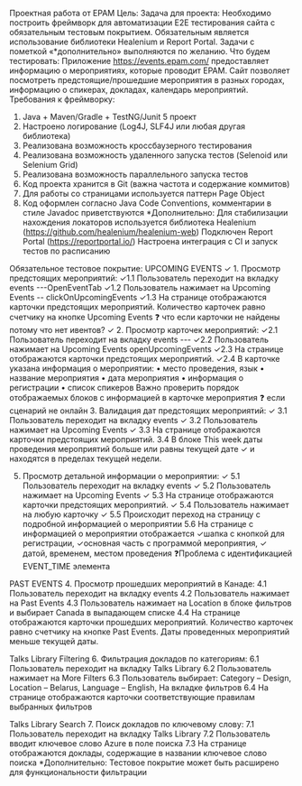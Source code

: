 Проектная работа от EPAM
Цель: Задача для проекта: Необходимо построить фреймворк для автоматизации Е2Е тестирования сайта с обязательным тестовым покрытием. Обязательным является использование библиотеки Healenium и Report Portal. Задачи с пометкой «*дополнительно» выполняются по желанию.
Что будем тестировать: Приложение https://events.epam.com/ предоставляет информацию о мероприятиях, которые проводит EPAM. Сайт позволяет посмотреть предстоящие/прошедшие мероприятия в разных городах, информацию о спикерах, докладах, календарь мероприятий.
Требования к фреймворку:
1. Java + Maven/Gradle + TestNG/Junit 5 проект
2. Настроено логирование (Log4J, SLF4J или любая другая библиотека)
3. Реализована возможность кроссбаузерного тестирования
4. Реализована возможность удаленного запуска тестов (Selenoid или Selenium Grid)
5. Реализована возможность параллельного запуска тестов
6. Код проекта хранится в Git (важна частота и содержание коммитов)
7. Для работы со страницами используется паттерн Page Object
8. Код оформлен согласно Java Code Conventions, комментарии в стиле Javadoc приветствуются
*Дополнительно:
Для стабилизации нахождения локаторов используется библиотека Healenium (https://github.com/healenium/healenium-web)
Подключен Report Portal (https://reportportal.io/)
Настроена интеграция с CI и запуск тестов по расписанию

Обязательное тестовое покрытие:
UPCOMING EVENTS
✓ 1. Просмотр предстоящих мероприятий:
    ✓1.1 Пользователь переходит на вкладку events ---OpenEventTab
    ✓1.2 Пользователь нажимает на Upcoming Events -- clickOnUpcomingEvents
    ✓1.3 На странице отображаются карточки предстоящих мероприятий. Количество карточек равно счетчику на кнопке Upcoming Events
           ❓ что если карточки не найдены потому что нет ивентов?
✓ 2. Просмотр карточек мероприятий:
    ✓2.1 Пользователь переходит на вкладку events ---
    ✓2.2 Пользователь нажимает на Upcoming Events openUpcomingEvents
    ✓2.3 На странице отображаются карточки предстоящих мероприятий.
    ✓2.4 В карточке указана информация о мероприятии:
        • место проведения, язык
        • название мероприятия
        • дата мероприятия
        • информация о регистрации
        • список спикеров
        Важно проверить порядок отображаемых блоков с информацией в карточке мероприятия
        ❓ если сценарий не онлайн
3. Валидация дат предстоящих мероприятий:
   ✓ 3.1 Пользователь переходит на вкладку events
   ✓ 3.2 Пользователь нажимает на Upcoming Events
   ✓ 3.3 На странице отображаются карточки предстоящих мероприятий.
    3.4 В блоке This week даты проведения мероприятий
       больше или равны текущей дате
        ✓ и находятся в пределах текущей недели.

5. Просмотр детальной информации о мероприятии:
   ✓ 5.1 Пользователь переходит на вкладку events
   ✓ 5.2 Пользователь нажимает на Upcoming Events
   ✓ 5.3 На странице отображаются карточки предстоящих мероприятий.
   ✓ 5.4 Пользователь нажимает на любую карточку
   ✓ 5.5 Происходит переход на страницу с подробной информацией о мероприятии
    5.6 На странице с информацией о мероприятии отображается
        ✓шапка с кнопкой для регистрации,
        ✓основная часть с программой мероприятия,
       ✓ датой, временем, местом проведения
       ❓Проблема с идентификацией EVENT_TIME элемента

PAST EVENTS
4. Просмотр прошедших мероприятий в Канаде:
    4.1 Пользователь переходит на вкладку events
    4.2 Пользователь нажимает на Past Events
    4.3 Пользователь нажимает на Location в блоке фильтров и выбирает Canada в выпадающем списке
    4.4 На странице отображаются карточки прошедших мероприятий. Количество карточек равно счетчику на кнопке Past Events. Даты проведенных мероприятий меньше текущей даты.

Talks Library Filtering
6. Фильтрация докладов по категориям:
    6.1 Пользователь переходит на вкладку Talks Library
    6.2 Пользователь нажимает на More Filters
    6.3 Пользователь выбирает: Category – Design, Location – Belarus, Language – English, На вкладке фильтров
    6.4 На странице отображаются карточки соответствующие правилам выбранных фильтров

Talks Library Search
7. Поиск докладов по ключевому слову:
    7.1 Пользователь переходит на вкладку Talks Library
    7.2 Пользователь вводит ключевое слово Azure в поле поиска
    7.3 На странице отображаются доклады, содержащие в названии ключевое слово поиска
*Дополнительно: Тестовое покрытие может быть расширено для функциональности фильтрации